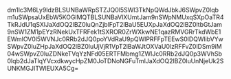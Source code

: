 dm1lc3M6Ly9ldzBLSUNBaWRpSTZJQ0l5SWl3TkNpQWdJbkJ6SWpvZ0lqbm1uSWpsaUxEbW5KOGlMQTBLSUNBaVlXUmtJam9nSWpNMUxqSXpOaTR4TkRJdU1qSXlJaXdOQ2lBZ0luQnZjblFpT2lBaU5EUXpJaXdOQ2lBZ0ltbGtJam9nSW1ZM1pEYzRNekUxTFRFek1tSXROR0ZrWXkwNE1qazRMVGRrTkdWbE1EWmlOV0l5WVNJc0RRb2dJQ0poYVdRaU9pQWlPRFFpTEEwS0lDQWlibVYwSWpvZ0luZHpJaXdOQ2lBZ0luUjVjR1VpT2lBaWJtOXVaU0lzRFFvZ0lDSm9iM04wSWpvZ0luZDNkeTVqYzNFd05ERTFMbmg1ZWlJc0RRb2dJQ0p3WVhSb0lqb2dJaTlqYVcxdkwycHpZM0JoTDNoNGFuTmlJaXdOQ2lBZ0luUnNjeUk2SUNKMGJITWlEUXA5Cg=

